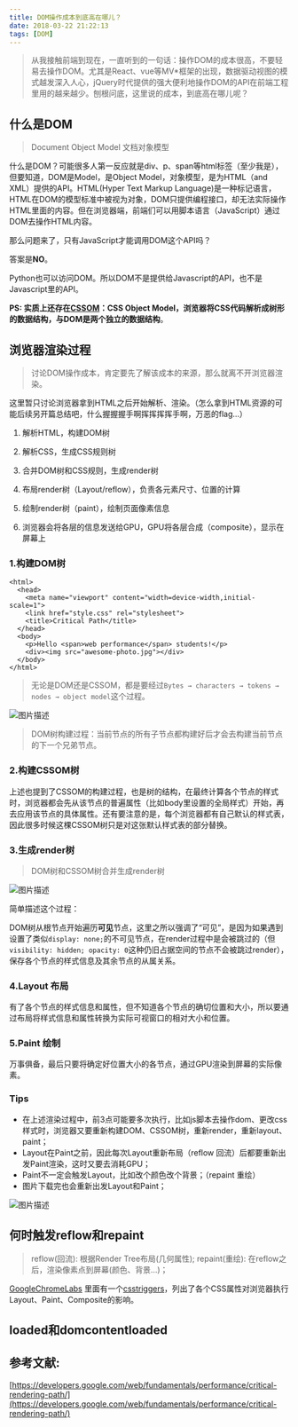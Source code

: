 ```yaml
---
title: DOM操作成本到底高在哪儿？
date: 2018-03-22 21:22:13
tags: [DOM]
---
```


> 从我接触前端到现在，一直听到的一句话：操作DOM的成本很高，不要轻易去操作DOM。尤其是React、vue等MV*框架的出现，数据驱动视图的模式越发深入人心，jQuery时代提供的强大便利地操作DOM的API在前端工程里用的越来越少。刨根问底，这里说的成本，到底高在哪儿呢？

<!--more-->

## 什么是DOM

> Document Object Model 文档对象模型

什么是DOM？可能很多人第一反应就是div、p、span等html标签（至少我是），但要知道，DOM是Model，是Object Model，对象模型，是为HTML（and XML）提供的API。HTML(Hyper Text Markup Language)是一种标记语言，HTML在DOM的模型标准中被视为对象，DOM只提供编程接口，却无法实际操作HTML里面的内容。但在浏览器端，前端们可以用脚本语言（JavaScript）通过DOM去操作HTML内容。

那么问题来了，只有JavaScript才能调用DOM这个API吗？

答案是**NO**。

Python也可以访问DOM。所以DOM不是提供给Javascript的API，也不是Javascript里的API。

**PS: 实质上还存在[CSSOM](https://developers.google.com/web/fundamentals/performance/critical-rendering-path/constructing-the-object-model)：CSS Object Model，浏览器将CSS代码解析成树形的数据结构，与DOM是两个独立的数据结构**。

## 浏览器渲染过程

> 讨论DOM操作成本，肯定要先了解该成本的来源，那么就离不开浏览器渲染。

这里暂只讨论浏览器拿到HTML之后开始解析、渲染。（怎么拿到HTML资源的可能后续另开篇总结吧，什么握握握手啊挥挥挥挥手啊，万恶的flag...）

 1. 解析HTML，构建DOM树

 2. 解析CSS，生成CSS规则树

 3. 合并DOM树和CSS规则，生成render树

 4. 布局render树（Layout/reflow），负责各元素尺寸、位置的计算

 5. 绘制render树（paint），绘制页面像素信息

 6. 浏览器会将各层的信息发送给GPU，GPU将各层合成（composite），显示在屏幕上

### 1.构建DOM树

```
<html>
  <head>
    <meta name="viewport" content="width=device-width,initial-scale=1">
    <link href="style.css" rel="stylesheet">
    <title>Critical Path</title>
  </head>
  <body>
    <p>Hello <span>web performance</span> students!</p>
    <div><img src="awesome-photo.jpg"></div>
  </body>
</html>
```

> 无论是DOM还是CSSOM，都是要经过`Bytes → characters → tokens → nodes → object model`这个过程。

![图片描述][1]

> DOM树构建过程：当前节点的所有子节点都构建好后才会去构建当前节点的下一个兄弟节点。

### 2.构建CSSOM树

上述也提到了CSSOM的构建过程，也是树的结构，在最终计算各个节点的样式时，浏览器都会先从该节点的普遍属性（比如body里设置的全局样式）开始，再去应用该节点的具体属性。还有要注意的是，每个浏览器都有自己默认的样式表，因此很多时候这棵CSSOM树只是对这张默认样式表的部分替换。

### 3.生成render树

> DOM树和CSSOM树合并生成render树

![图片描述][2]

简单描述这个过程：

DOM树从根节点开始遍历**可见**节点，这里之所以强调了“可见”，是因为如果遇到设置了类似`display: none;`的不可见节点，在render过程中是会被跳过的（但`visibility: hidden; opacity: 0`这种仍旧占据空间的节点不会被跳过render），保存各个节点的样式信息及其余节点的从属关系。

### 4.Layout 布局

有了各个节点的样式信息和属性，但不知道各个节点的确切位置和大小，所以要通过布局将样式信息和属性转换为实际可视窗口的相对大小和位置。

### 5.Paint 绘制

万事俱备，最后只要将确定好位置大小的各节点，通过GPU渲染到屏幕的实际像素。


### **Tips**

- 在上述渲染过程中，前3点可能要多次执行，比如js脚本去操作dom、更改css样式时，浏览器又要重新构建DOM、CSSOM树，重新render，重新layout、paint；
- Layout在Paint之前，因此每次Layout重新布局（reflow 回流）后都要重新出发Paint渲染，这时又要去消耗GPU；
- Paint不一定会触发Layout，比如改个颜色改个背景；（repaint 重绘）
- 图片下载完也会重新出发Layout和Paint；

![图片描述][3]

## 何时触发reflow和repaint

> reflow(回流): 根据Render Tree布局(几何属性);
repaint(重绘): 在reflow之后，渲染像素点到屏幕(颜色、背景...)；


[GoogleChromeLabs](https://github.com/GoogleChromeLabs) 里面有一个[csstriggers](https://csstriggers.com/)，列出了各个CSS属性对浏览器执行Layout、Paint、Composite的影响。

## loaded和domcontentloaded


## 参考文献:

[https://developers.google.com/web/fundamentals/performance/critical-rendering-path/](https://developers.google.com/web/fundamentals/performance/critical-rendering-path/)


  [1]: /img/bV6yUy
  [2]: /img/bV6yUI
  [3]: /img/bV5TvO
